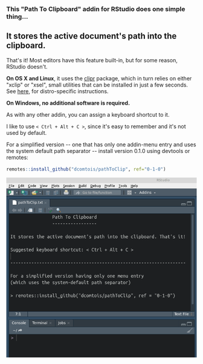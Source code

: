 ### This "Path To Clipboard" addin for RStudio does **one simple thing**...

## It stores the active document's path into the clipboard.

That's it! Most editors have this feature built-in, but for some reason, RStudio doesn't.

**On OS X and Linux**, it uses the [clipr](https://CRAN.R-project.org/package=clipr) package, which in turn relies on either "xclip" or "xsel", small utilities that can be installed in just a few seconds. See [here](https://linoxide.com/linux-how-to/copy-paste-commands-output-xclip-linux/), for distro-specific instructions.

**On Windows, no additional software is required.**

As with any other addin, you can assign a keyboard shortcut to it. 

I like to use `< Ctrl + Alt + C >`, since it's easy to remember and it's not used by default.

For a simplified version -- one that has only one addin-menu entry and uses the system default path separator -- install version 0.1.0 using devtools or remotes:

```r
remotes::install_github("dcomtois/pathToClip", ref="0-1-0")
```

![Gif Demo](inst/media/pathToClip_demo.gif)

